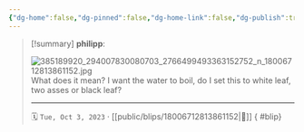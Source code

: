 ```yaml
---
{"dg-home":false,"dg-pinned":false,"dg-home-link":false,"dg-publish":true,"type":"blip","disabled rules":["yaml-title","yaml-title-alias","file-name-heading"],"title":"philipp on instagram @ 2023-10-03","created-date":"2023-10-03T08:58:00","updated-date":"2025-05-02T17:43:08","dg-path":"blips/18006712813861152.md","permalink":"/blips/18006712813861152/","dgPassFrontmatter":true,"created":"2023-10-03T08:58:00","updated":"2025-05-02T17:43:08"}
---
```


> [!summary] **philipp**:
>
> ![385189920_294007830080703_2766499493363152752_n_18006712813861152.jpg](/img/user/attachments/385189920_294007830080703_2766499493363152752_n_18006712813861152.jpg)
> What does it mean? I want the water to boil, do I set this to white leaf, two asses or black leaf?
> - - -
>
> 🗓️ `Tue, Oct 3, 2023` · [[public/blips/18006712813861152\|🔗]]
{ #blip}


